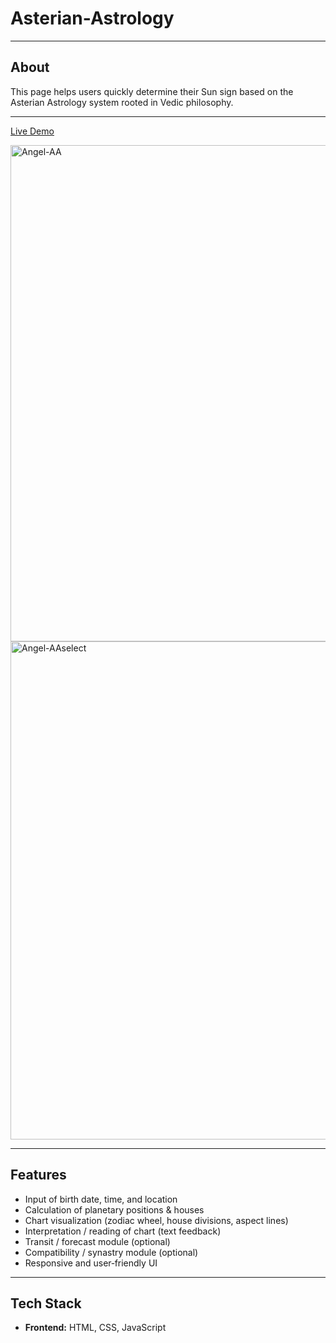 # Asterian-Astrology

---

## About

This page helps users quickly determine their Sun sign based on the Asterian Astrology system rooted in Vedic philosophy.

---

[Live Demo](https://asterian-astrology.netlify.app)

<img width="1600" height="794" alt="Angel-AA" src="https://github.com/user-attachments/assets/b742a8f2-a421-4e9e-9c45-6afed8eae512" />
<img width="1600" height="797" alt="Angel-AAselect" src="https://github.com/user-attachments/assets/4b4266bd-d91d-44dc-807d-d4278ed224b1" />

---


## Features

- Input of birth date, time, and location  
- Calculation of planetary positions & houses  
- Chart visualization (zodiac wheel, house divisions, aspect lines)  
- Interpretation / reading of chart (text feedback)  
- Transit / forecast module (optional)  
- Compatibility / synastry module (optional)  
- Responsive and user‑friendly UI  

---

## Tech Stack

- **Frontend:** HTML, CSS, JavaScript

